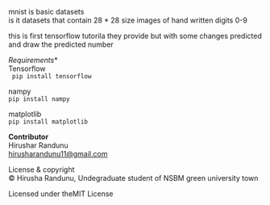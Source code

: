 
mnist is basic datasets      
is it datasets that contain 28 * 28 size images of hand written digits 0-9

this is first tensorflow tutorila they provide but with some changes 
predicted and draw the predicted number

*Requirements**    
Tensorflow  
`` pip install tensorflow``

nampy  
``pip install nampy`` 

matplotlib  
``pip install matplotlib``

**Contributor**         
Hirushar Randunu           
hirusharandunu11@gmail.com

License & copyright         
© Hirusha Randunu, Undegraduate student of NSBM green university town

Licensed under theMIT License